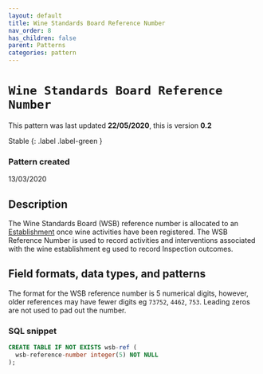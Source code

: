 ```yaml
---
layout: default
title: Wine Standards Board Reference Number
nav_order: 8
has_children: false
parent: Patterns
categories: pattern
---
```


# `Wine Standards Board Reference Number`

This pattern was last updated **22/05/2020**, this is version **0.2**

Stable
{: .label .label-green }

### Pattern created

13/03/2020

## Description
The Wine Standards Board (WSB) reference number is allocated to an [Establishment](docs/entities/establishment.md) once wine activities have been registered.  The WSB Reference Number is used to record activities and interventions associated with the wine establishment eg used to record Inspection outcomes.

## Field formats, data types, and patterns
The format for the WSB reference number is 5 numerical digits, however, older references may have fewer digits eg `73752`, `4462`, `753`.  Leading zeros are not used to pad out the number.

### SQL snippet
```sql
CREATE TABLE IF NOT EXISTS wsb-ref (
  wsb-reference-number integer(5) NOT NULL
);
```
